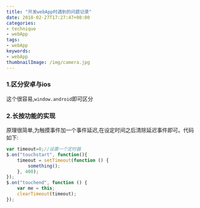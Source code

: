 ```yaml
---
title: "开发webApp时遇到的问题记录"
date: 2018-02-27T17:27:47+08:00
categories:
- technique
- webApp
tags:
- webApp
keywords:
- webApp
thumbnailImage: /img/camera.jpg
---
```


<!--more-->
### 1.区分安卓与ios

这个很容易,`window.android`即可区分

### 2.长按功能的实现
原理很简单,为触摸事件加一个事件延迟,在设定时间之后清除延迟事件即可。代码如下:  

``` javascript
var timeout=0;//设置一个定时器
$.on("touchstart", function(){
    timeout = setTimeout(function () {
        something();
    }, 400);
});
$.on("touchend", function () {
    var me = this;
    clearTimeout(timeout);
});
```